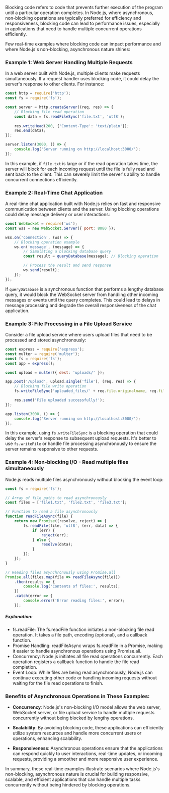 Blocking code refers to code that prevents further execution of the program until a particular operation completes. In Node.js, where asynchronous, non-blocking operations are typically preferred for efficiency and responsiveness, blocking code can lead to performance issues, especially in applications that need to handle multiple concurrent operations efficiently.


Few real-time examples where blocking code can impact performance and where Node.js's non-blocking, asynchronous nature shines:

### Example 1: Web Server Handling Multiple Requests

In a web server built with Node.js, multiple clients make requests simultaneously. If a request handler uses blocking code, it could delay the server's response to other clients. For instance:

```javascript
const http = require('http');
const fs = require('fs');

const server = http.createServer((req, res) => {
    // Blocking file read operation
    const data = fs.readFileSync('file.txt', 'utf8');
    
    res.writeHead(200, {'Content-Type': 'text/plain'});
    res.end(data);
});

server.listen(3000, () => {
    console.log('Server running on http://localhost:3000/');
});
```

In this example, if `file.txt` is large or if the read operation takes time, the server will block for each incoming request until the file is fully read and sent back to the client. This can severely limit the server's ability to handle concurrent connections efficiently.

### Example 2: Real-Time Chat Application

A real-time chat application built with Node.js relies on fast and responsive communication between clients and the server. Using blocking operations could delay message delivery or user interactions:

```javascript
const WebSocket = require('ws');
const wss = new WebSocket.Server({ port: 8080 });

wss.on('connection', (ws) => {
    // Blocking operation example
    ws.on('message', (message) => {
        // Simulating a blocking database query
        const result = queryDatabase(message); // Blocking operation

        // Process the result and send response
        ws.send(result);
    });
});
```

If `queryDatabase` is a synchronous function that performs a lengthy database query, it would block the WebSocket server from handling other incoming messages or events until the query completes. This could lead to delays in message processing and degrade the overall responsiveness of the chat application.

### Example 3: File Processing in a File Upload Service

Consider a file upload service where users upload files that need to be processed and stored asynchronously:

```javascript
const express = require('express');
const multer = require('multer');
const fs = require('fs');
const app = express();

const upload = multer({ dest: 'uploads/' });

app.post('/upload', upload.single('file'), (req, res) => {
    // Blocking file write operation
    fs.writeFileSync('uploaded_files/' + req.file.originalname, req.file.buffer);

    res.send('File uploaded successfully!');
});

app.listen(3000, () => {
    console.log('Server running on http://localhost:3000/');
});
```

In this example, using `fs.writeFileSync` is a blocking operation that could delay the server's response to subsequent upload requests. It's better to use `fs.writeFile` or handle file processing asynchronously to ensure the server remains responsive to other requests.

### Example 4: Non-blocking I/O - Read multiple files simultaneously
 Node.js reads multiple files asynchronously without blocking the event loop:

```javascript
const fs = require('fs');

// Array of file paths to read asynchronously
const files = ['file1.txt', 'file2.txt', 'file3.txt'];

// Function to read a file asynchronously
function readFileAsync(file) {
    return new Promise((resolve, reject) => {
        fs.readFile(file, 'utf8', (err, data) => {
            if (err) {
                reject(err);
            } else {
                resolve(data);
            }
        });
    });
}

// Reading files asynchronously using Promise.all
Promise.all(files.map(file => readFileAsync(file)))
    .then(results => {
        console.log('Contents of files:', results);
    })
    .catch(error => {
        console.error('Error reading files:', error);
    });
```
##### Explanation:
- fs.readFile: The fs.readFile function initiates a non-blocking file read operation. It takes a file path, encoding (optional), and a callback function.
- Promise Handling: readFileAsync wraps fs.readFile in a Promise, making it easier to handle asynchronous operations using Promise.all.
- Concurrency: Node.js initiates all file read operations concurrently. Each operation registers a callback function to handle the file read completion.
- Event Loop: While files are being read asynchronously, Node.js can continue executing other code or handling incoming requests without waiting for the file read operations to finish.


### Benefits of Asynchronous Operations in These Examples:

- **Concurrency**: Node.js's non-blocking I/O model allows the web server, WebSocket server, or file upload service to handle multiple requests concurrently without being blocked by lengthy operations.
  
- **Scalability**: By avoiding blocking code, these applications can efficiently utilize system resources and handle more concurrent users or operations, enhancing scalability.

- **Responsiveness**: Asynchronous operations ensure that the applications can respond quickly to user interactions, real-time updates, or incoming requests, providing a smoother and more responsive user experience.

In summary, these real-time examples illustrate scenarios where Node.js's non-blocking, asynchronous nature is crucial for building responsive, scalable, and efficient applications that can handle multiple tasks concurrently without being hindered by blocking operations.
